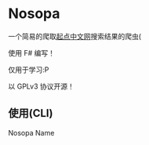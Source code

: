 # Nosopa

一个简易的爬取[起点中文网](https://www.qidian.com/)搜索结果的爬虫(

使用 F# 编写！

仅用于学习:P

以 GPLv3 协议开源！

## 使用(CLI)

Nosopa Name